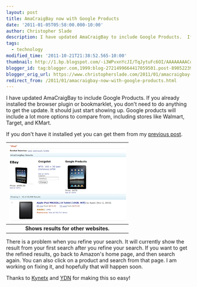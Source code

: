 ```yaml
---
layout: post
title: AmaCraigBay now with Google Products
date: '2011-01-05T05:58:00.000-10:00'
author: Christopher Slade
description: I have updated AmaCraigBay to include Google Products.  If you already installed the browser plugin or bookmarklet, you don't need to do anything to get the update.  It should just start showing up.  Google products will include a lot more options to compare from, including stores like Walmart, Target, and KMart.
tags:
  - technology
modified_time: '2011-10-21T21:38:52.565-10:00'
thumbnail: http://1.bp.blogspot.com/-i3WPvxnYcJI/TqJytuFc6OI/AAAAAAAACos/3elLTKUhlFI/s72-c/iPad.png
blogger_id: tag:blogger.com,1999:blog-2721499664417059501.post-8905223995809368867
blogger_orig_url: https://www.christopherslade.com/2011/01/amacraigbay-now-with-google-products.html
redirect_from: /2011/01/amacraigbay-now-with-google-products.html
---
```


I have updated AmaCraigBay to include Google Products.  If you already installed the browser plugin or bookmarklet, you don't need to do anything to get the update.  It should just start showing up.  Google products will include a lot more options to compare from, including stores like Walmart, Target, and KMart.

If you don't have it installed yet you can get them from my [previous post](http://www.christopherslade.com/amacraigbay/).

| ![AmaCraigBay](/assets/img/iPad.png) |
|:--:|
| **Shows results for other websites.** |


There is a problem when you refine your search.  It will currently show the result from your first search after you refine your search.  If you want to get the refined results, go back to Amazon's home page, and then search again.  You can also click on a product and search from that page.  I am working on fixing it, and hopefully that will happen soon.

Thanks to [Kynetx](http://kynetx.com/) and [YDN](http://developer.yahoo.com/) for making this so easy!